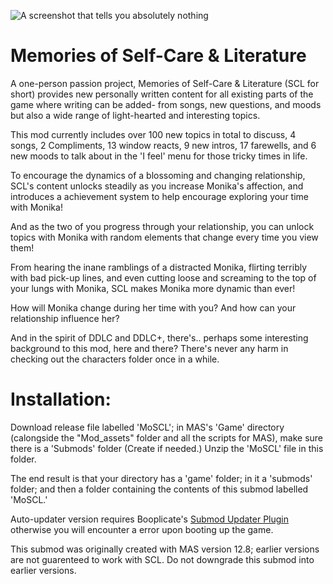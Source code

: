 ![A screenshot that tells you absolutely nothing](https://user-images.githubusercontent.com/107741953/265365710-5aa5bbb5-798c-4c34-b3d8-ce2d2e39331f.png)

# Memories of Self-Care & Literature

A one-person passion project, Memories of Self-Care & Literature (SCL for short) provides new personally written content for all existing parts of the game where writing can be added- from songs, new questions, and moods but also a wide range of light-hearted and interesting topics. 

This mod currently includes over 100 new topics in total to discuss, 4 songs, 2 Compliments, 13 window reacts, 9 new intros, 17 farewells, and 6 new moods to talk about in the 'I feel' menu for those tricky times in life.

To encourage the dynamics of a blossoming and changing relationship, SCL's content unlocks steadily as you increase Monika's affection, and introduces a achievement system to help encourage exploring your time with Monika!

And as the two of you progress through your relationship, you can unlock topics with Monika with random elements that change every time you view them!

From hearing the inane ramblings of a distracted Monika, flirting terribly with bad pick-up lines, and even cutting loose and screaming to the top of your lungs with Monika, SCL makes Monika more dynamic than ever!

How will Monika change during her time with you? And how can your relationship influence her? 

And in the spirit of DDLC and DDLC+, there's.. perhaps some interesting background to this mod, here and there? There's never any harm in checking out the characters folder once in a while.

# Installation:

Download release file labelled 'MoSCL'; in MAS's 'Game' directory (calongside the "Mod_assets" folder and all the scripts for MAS), make sure there is a 'Submods' folder (Create if needed.) Unzip the 'MoSCL' file in this folder.

The end result is that your directory has a 'game' folder; in it a 'submods' folder; and then a folder containing the contents of this submod labelled 'MoSCL.'

Auto-updater version requires Booplicate's [Submod Updater Plugin](https://github.com/Booplicate/MAS-Submods-SubmodUpdaterPlugin) otherwise you will encounter a error upon booting up the game.

This submod was originally created with MAS version 12.8; earlier versions are not guarenteed to work with SCL. Do not downgrade this submod into earlier versions.

